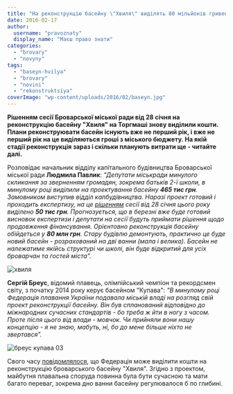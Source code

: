 ```yaml
---
title: "На реконструкцію басейну \"Хвиля\" виділять 80 мільйонів гривень"
date: 2016-02-17
author: 
  username: "pravoznaty"
  display_name: "Маєш право знати"
categories: 
  - "brovary"
  - "novyny"
tags: 
  - "baseyn-hvilya"
  - "brovary"
  - "novini"
  - "rekonstruktsiya"
coverImage: "wp-content/uploads/2016/02/baseyn.jpg"
---
```


**Рішенням сесії Броварської міської ради від 28 січня на реконструкцію басейну "Хвиля" на Торгмаші знову виділили кошти. Плани реконструювати басейн існують вже не перший рік, і вже не перший рік на це виділяються гроші з міського бюджету. На якій стадії реконструкція зараз і скільки планують витрати ще - читайте далі.**

Розповідає начальник відділу капітального будівництва Броварської міської ради **Людмила Павлик**: _"Депутати міськради минулого скликання за зверненням громадян, зокрема батьків 2-ї школи, в минулому році виділили на проектування басейну **465 тис грн**. Замовником виступив відділ капбудівництва. Наразі проект готовий і проходить експертизу, на це [рішенням](http://brovary.kiev.ua/r%D1%96shennya-m%D1%96sko%D1%97-radi-v%D1%96d-28012016-%E2%84%9695-06-07-pro-zatverdzhennya-%C2%ABm%D1%96sko%D1%97-programi-po-bud%D1%96vnitstvu-ta) сесії від 28 січня цього року виділено **50 тис грн**. Прогнозується, що в березні вже буде готовий висновок експертизи і депутати на сесії будуть приймати рішення щодо продовження фінансування. Орієнтовно реконструкція басейну обійдеться у **80 млн грн**. Стару будівлю демонтують, практично це буде новий басейн - розрахований на дві ванни (мала і велика). Басейн не належатиме якійсь структурі чи школі, він буде відкритий для усіх броварчан та гостей міста"._

![хвиля](https://mpz.brovary.org/wp-content/uploads/2016/02/hvylya.jpg)

**Сергій Бреус**, відомий плавець, олімпійський чемпіон та рекордсмен світу, з початку 2014 року керує басейном "Купава": _"В минулому році Федерація плавання України подавала міській владі на розгляд свій проект реконструкції басейну. Він був спланований відповідно до міжнародних сучасних стандартів - бо треба ж йти в ногу з часом. Проте після цього від влади - мовчок. Чи прийняли вони нашу концепцію - я не знаю, мабуть, ні, бо до мене більше ніхто не звертався"._

![бреус купава 03](https://mpz.brovary.org/wp-content/uploads/2015/04/breus-kupava-03.jpg)

Свого часу [повідомлялося](https://mpz.brovary.org/direktsiya-kupavi-zbiraye-vidguki-ta-propozitsiyi-brovarchan-pro-robotu-onovlenogo-baseynu/), що Федерація може виділити кошти на реконструкцію броварського басейну "Хвиля". Згідно з проектом, майбутня плавальна споруда повинна була бути сучасною та мати багато переваг, зокрема дно ванни басейну регулювалося б по глибині.
